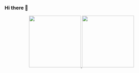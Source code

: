 ### Hi there 👋

<div align="center">
  <a href='https://www.linkedin.com/in/rian-freitas-da-silva-5ba66418a/'>
  <img height="170em" src="https://github-readme-stats.vercel.app/api?username=Rian-Freitas&show_icons=true&theme=radical&include_all_commits=true&count_private=true"/>
  <img height="170em" src="https://github-readme-stats.vercel.app/api/top-langs/?username=Rian-Freitas&layout=compact&langs_count=6&theme=radical&hide=jupyter%20notebook&includeForks=true"/>
</div>

<!--
**Rian-Freitas/Rian-Freitas** is a ✨ _special_ ✨ repository because its `README.md` (this file) appears on your GitHub profile.

Here are some ideas to get you started:

- 🔭 I’m currently working on ...
- 🌱 I’m currently learning ...
- 👯 I’m looking to collaborate on ...
- 🤔 I’m looking for help with ...
- 💬 Ask me about ...
- 📫 How to reach me: ...
- 😄 Pronouns: ...
- ⚡ Fun fact: ...
-->

